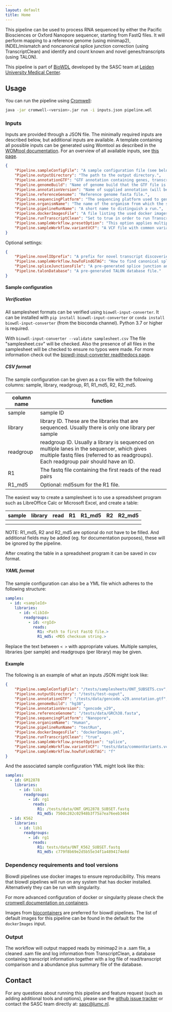 ```yaml
---
layout: default
title: Home
---
```


This pipeline can be used to process RNA sequenced by either the Pacific Biosciences
or Oxford Nanopore sequencer, starting from FastQ files. It will perform mapping
to a reference genome (using minimap2), INDEL/mismatch and noncanonical splice junction
correction (using TranscriptClean) and identify and count known and
novel genes/transcripts (using TALON).

This pipeline is part of [BioWDL](https://biowdl.github.io/)
developed by the SASC team at [Leiden University Medical Center](https://www.lumc.nl/).

## Usage
You can run the pipeline using
[Cromwell](http://cromwell.readthedocs.io/en/stable/):

```bash
java -jar cromwell-<version>.jar run -i inputs.json pipeline.wdl
```

### Inputs
Inputs are provided through a JSON file. The minimally required inputs are
described below, but additional inputs are available.
A template containing all possible inputs can be generated using
Womtool as described in the
[WOMtool documentation](http://cromwell.readthedocs.io/en/stable/WOMtool/).
For an overview of all available inputs, see [this page](./inputs.html).

```json
{
    "Pipeline.sampleConfigFile": "A sample configuration file (see below).",
    "Pipeline.outputDirectory": "The path to the output directory.",
    "Pipeline.annotationGTF": "GTF annotation containing genes, transcripts, and edges.",
    "Pipeline.genomeBuild": "Name of genome build that the GTF file is based on (ie hg38).",
    "Pipeline.annotationVersion": "Name of supplied annotation (will be used to label data).",
    "Pipeline.referenceGenome": "Reference genome fasta file.",
    "Pipeline.sequencingPlatform": "The sequencing platform used to generate long reads.",
    "Pipeline.organismName": "The name of the organism from which the samples originated.",
    "Pipeline.pipelineRunName": "A short name to distinguish a run.",
    "Pipeline.dockerImagesFile": "A file listing the used docker images.",
    "Pipeline.runTranscriptClean": "Set to true in order to run TranscriptClean, set to false in order to disable TranscriptClean.",
    "Pipeline.sampleWorkflow.presetOption": "This option applies multiple options at the same time to minimap2, this should be either 'splice'(directRNA) or 'splice:hq'(cDNA).",
    "Pipeline.sampleWorkflow.variantVCF": "A VCF file with common variants should be supplied when running TranscriptClean, this will make sure TranscriptClean does not correct those known variants.",
}
```

Optional settings:
```json
{
    "Pipeline.novelIDprefix": "A prefix for novel transcript discoveries.",
    "Pipeline.sampleWorkflow.howToFindGTAG": "How to find canonical splicing sites GT-AG - f: transcript strand; b: both strands; n: no attempt to match GT-AG.",
    "Pipeline.spliceJunctionsFile": "A pre-generated splice junction annotation file.",
    "Pipeline.talonDatabase": "A pre-generated TALON database file."
}
```

#### Sample configuration
##### Verification
All samplesheet formats can be verified using `biowdl-input-converter`. 
It can be installed with `pip install biowdl-input-converter` or 
`conda install biowdl-input-converter` (from the bioconda channel). 
Python 3.7 or higher is required.

With `biowdl-input-converter --validate samplesheet.csv` The file
"samplesheet.csv" will be checked. Also the presence of all files in
the samplesheet will be checked to ensure no typos were made. For more
information check out the [biowdl-input-converter readthedocs page](
https://biowdl-input-converter.readthedocs.io).

##### CSV format
The sample configuration can be given as a csv file with the following 
columns: sample, library, readgroup, R1, R1_md5, R2, R2_md5.

column name | function
---|---
sample | sample ID
library | library ID. These are the libraries that are sequenced. Usually there is only one library per sample
readgroup | readgroup ID. Usually a library is sequenced on multiple lanes in the sequencer, which gives multiple fastq files (referred to as readgroups). Each readgroup pair should have an ID.
R1| The fastq file containing the first reads of the read pairs
R1_md5 | Optional: md5sum for the R1 file.

The easiest way to create a samplesheet is to use a spreadsheet program
such as LibreOffice Calc or Microsoft Excel, and create a table:

sample | library | read | R1 | R1_md5 | R2 | R2_md5
-------|---------|------|----|--------|----|-------
<sampleId>|<libId>|<rgId>|<Path to first FastQ file.>|<MD5 checksum string.>||
<sampleId>|<libId>|<rgId>|<Path to first FastQ file.>|<MD5 checksum string.>||

NOTE: R1_md5, R2 and R2_md5 are optional do not have to be filled. And additional fields may be added (eg. for documentation purposes), these will be ignored by the pipeline.


After creating the table in a spreadsheet program it can be saved in 
csv format.

##### YAML format
The sample configuration can also be a YML file which adheres to the following
structure:

```yml
samples:
  - id: <sampleId>
    libraries:
      - id: <libId>
        readgroups:
          - id: <rgId>
            reads:
              R1: <Path to first FastQ file.>
              R1_md5: <MD5 checksum string.>
```
Replace the text between `< >` with appropriate values. Multiple samples,
libraries (per sample) and readgroups (per library) may be given.

#### Example
The following is an example of what an inputs JSON might look like:

```json
{
    "Pipeline.sampleConfigFile": "/tests/samplesheets/ONT_SUBSETS.csv",
    "Pipeline.outputDirectory": "/tests/test-ouput",
    "Pipeline.annotationGTF": "/tests/data/gencode.v29.annotation.gtf",
    "Pipeline.genomeBuild": "hg38",
    "Pipeline.annotationVersion": "gencode_v29",
    "Pipeline.referenceGenome": "/tests/data/GRCh38.fasta",
    "Pipeline.sequencingPlatform": "Nanopore",
    "Pipeline.organismName": "Human",
    "Pipeline.pipelineRunName": "testRun",
    "Pipeline.dockerImagesFile": "dockerImages.yml",
    "Pipeline.runTranscriptClean": "true",
    "Pipeline.sampleWorkflow.presetOption": "splice",
    "Pipeline.sampleWorkflow.variantVCF": "tests/data/commonVariants.vcf",
    "Pipeline.sampleWorkflow.howToFindGTAG": "f"
}
```

And the associated sample configuration YML might look like this:
```yml
samples:
  - id: GM12878
    libraries:
      - id: lib1
        readgroups:
          - id: rg1
            reads:
              R1: /tests/data/ONT_GM12878_SUBSET.fastq
              R1_md5: 750dc282c02948b3f75a7ea76eeb3464
  - id: K562
    libraries:
      - id: lib1
        readgroups:
          - id: rg1
            reads:
              R1: tests/data/ONT_K562_SUBSET.fastq
              R1_md5: c779f8b69e2d5b55e34f1a4894174e8d
```

### Dependency requirements and tool versions
Biowdl pipelines use docker images to ensure  reproducibility. This
means that biowdl pipelines will run on any system that has docker
installed. Alternatively they can be run with singularity.

For more advanced configuration of docker or singularity please check
the [cromwell documentation on containers](
https://cromwell.readthedocs.io/en/stable/tutorials/Containers/).

Images from [biocontainers](https://biocontainers.pro) are preferred for
biowdl pipelines. The list of default images for this pipeline can be
found in the default for the `dockerImages` input.

### Output
The workflow will output mapped reads by minimap2 in a .sam file, a
cleaned .sam file and log information from TranscriptClean, a database
containing transcript information together with a log file of
read/transcript comparison and a abundance plus summary file of the database.

## Contact
<p>
  <!-- Obscure e-mail address for spammers -->
For any questions about running this pipeline and feature request (such as
adding additional tools and options), please use the
<a href='https://github.com/biowdl/TALON-WDL/issues'>github issue tracker</a>
or contact the SASC team directly at: 
<a href='&#109;&#97;&#105;&#108;&#116;&#111;&#58;&#115;&#97;&#115;&#99;&#64;&#108;&#117;&#109;&#99;&#46;&#110;&#108;'>
&#115;&#97;&#115;&#99;&#64;&#108;&#117;&#109;&#99;&#46;&#110;&#108;</a>.
</p>
